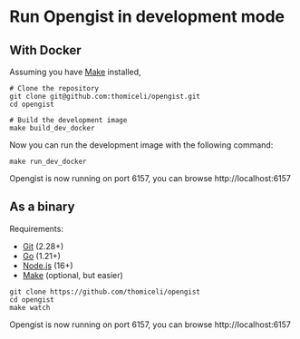 # Run Opengist in development mode

## With Docker

Assuming you have [Make](https://linux.die.net/man/1/make) installed,

```shell
# Clone the repository
git clone git@github.com:thomiceli/opengist.git
cd opengist

# Build the development image
make build_dev_docker
```

Now you can run the development image with the following command:

```shell
make run_dev_docker
```

Opengist is now running on port 6157, you can browse http://localhost:6157

## As a binary

Requirements:
* [Git](https://git-scm.com/downloads) (2.28+)
* [Go](https://go.dev/doc/install) (1.21+)
* [Node.js](https://nodejs.org/en/download/) (16+)
* [Make](https://linux.die.net/man/1/make) (optional, but easier)

```shell
git clone https://github.com/thomiceli/opengist
cd opengist
make watch
```

Opengist is now running on port 6157, you can browse http://localhost:6157
